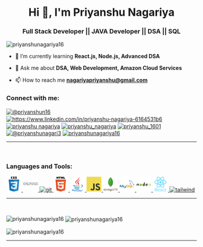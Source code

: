 <h1 align="center">Hi 👋, I'm Priyanshu Nagariya</h1>
<h3 align="center">Full Stack Developer || JAVA Developer || DSA || SQL</h3>

<p align="left"> <img src="https://komarev.com/ghpvc/?username=priyanshunagariya16&label=Profile%20views&color=0e75b6&style=flat" alt="priyanshunagariya16" /> </p>

- 🌱 I’m currently learning **React.js, Node.js, Advanced DSA**

- 💬 Ask me about **DSA, Web Development, Amazon Cloud Services**

- 📫 How to reach me **nagariyapriyanshu@gmail.com**

<h3 align="left">Connect with me:</h3>
<p align="left">
<a href="https://twitter.com/@priyanshun16" target="blank"><img align="center" src="https://raw.githubusercontent.com/rahuldkjain/github-profile-readme-generator/master/src/images/icons/Social/twitter.svg" alt="@priyanshun16" height="30" width="40" /></a>
<a href="https://linkedin.com/in/https://www.linkedin.com/in/priyanshu-nagariya-6164531b6" target="blank"><img align="center" src="https://raw.githubusercontent.com/rahuldkjain/github-profile-readme-generator/master/src/images/icons/Social/linked-in-alt.svg" alt="https://www.linkedin.com/in/priyanshu-nagariya-6164531b6" height="30" width="40" /></a>
<a href="https://fb.com/priyanshu nagariya" target="blank"><img align="center" src="https://raw.githubusercontent.com/rahuldkjain/github-profile-readme-generator/master/src/images/icons/Social/facebook.svg" alt="priyanshu nagariya" height="30" width="40" /></a>
<a href="https://instagram.com/priyanshu_nagariya" target="blank"><img align="center" src="https://raw.githubusercontent.com/rahuldkjain/github-profile-readme-generator/master/src/images/icons/Social/instagram.svg" alt="priyanshu_nagariya" height="30" width="40" /></a>
<a href="https://www.codechef.com/users/priyanshu_1601" target="blank"><img align="center" src="https://cdn.jsdelivr.net/npm/simple-icons@3.1.0/icons/codechef.svg" alt="priyanshu_1601" height="30" width="40" /></a>
<a href="https://www.hackerrank.com/@priyanshunagari3" target="blank"><img align="center" src="https://raw.githubusercontent.com/rahuldkjain/github-profile-readme-generator/master/src/images/icons/Social/hackerrank.svg" alt="@priyanshunagari3" height="30" width="40" /></a>
<a href="https://www.leetcode.com/priyanshunagariya16" target="blank"><img align="center" src="https://raw.githubusercontent.com/rahuldkjain/github-profile-readme-generator/master/src/images/icons/Social/leet-code.svg" alt="priyanshunagariya16" height="30" width="40" /></a>
</p>
<hr>
<br>
<h3 align="left">Languages and Tools:</h3>
<p align="left"> <a href="https://www.w3schools.com/css/" target="_blank" rel="noreferrer"> <img src="https://raw.githubusercontent.com/devicons/devicon/master/icons/css3/css3-original-wordmark.svg" alt="css3" width="40" height="40"/> </a> <a href="https://expressjs.com" target="_blank" rel="noreferrer"> <img src="https://raw.githubusercontent.com/devicons/devicon/master/icons/express/express-original-wordmark.svg" alt="express" width="40" height="40"/> </a> <a href="https://git-scm.com/" target="_blank" rel="noreferrer"> <img src="https://www.vectorlogo.zone/logos/git-scm/git-scm-icon.svg" alt="git" width="40" height="40"/> </a> <a href="https://www.w3.org/html/" target="_blank" rel="noreferrer"> <img src="https://raw.githubusercontent.com/devicons/devicon/master/icons/html5/html5-original-wordmark.svg" alt="html5" width="40" height="40"/> </a> <a href="https://www.java.com" target="_blank" rel="noreferrer"> <img src="https://raw.githubusercontent.com/devicons/devicon/master/icons/java/java-original.svg" alt="java" width="40" height="40"/> </a> <a href="https://developer.mozilla.org/en-US/docs/Web/JavaScript" target="_blank" rel="noreferrer"> <img src="https://raw.githubusercontent.com/devicons/devicon/master/icons/javascript/javascript-original.svg" alt="javascript" width="40" height="40"/> </a> <a href="https://www.mongodb.com/" target="_blank" rel="noreferrer"> <img src="https://raw.githubusercontent.com/devicons/devicon/master/icons/mongodb/mongodb-original-wordmark.svg" alt="mongodb" width="40" height="40"/> </a> <a href="https://www.mysql.com/" target="_blank" rel="noreferrer"> <img src="https://raw.githubusercontent.com/devicons/devicon/master/icons/mysql/mysql-original-wordmark.svg" alt="mysql" width="40" height="40"/> </a> <a href="https://nodejs.org" target="_blank" rel="noreferrer"> <img src="https://raw.githubusercontent.com/devicons/devicon/master/icons/nodejs/nodejs-original-wordmark.svg" alt="nodejs" width="40" height="40"/> </a> <a href="https://reactjs.org/" target="_blank" rel="noreferrer"> <img src="https://raw.githubusercontent.com/devicons/devicon/master/icons/react/react-original-wordmark.svg" alt="react" width="40" height="40"/> </a> <a href="https://tailwindcss.com/" target="_blank" rel="noreferrer"> <img src="https://www.vectorlogo.zone/logos/tailwindcss/tailwindcss-icon.svg" alt="tailwind" width="40" height="40"/> </a> </p>
<hr>
<br>
<p><img align="left" src="https://github-readme-stats.vercel.app/api/top-langs?username=priyanshunagariya16&show_icons=true&locale=en&layout=compact" alt="priyanshunagariya16" /></p>

<p>&nbsp;<img align="center" src="https://github-readme-stats.vercel.app/api?username=priyanshunagariya16&show_icons=true&locale=en" alt="priyanshunagariya16" /></p>

<p><img align="center" src="https://github-readme-streak-stats.herokuapp.com/?user=priyanshunagariya16&" alt="priyanshunagariya16" /></p>
<hr>
